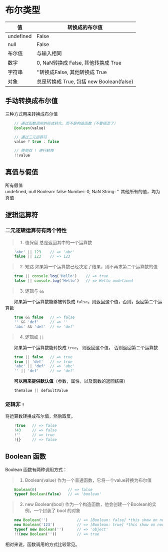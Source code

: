 # 布尔类型  

值 | 转换成的布尔值
-|-
undefined | False
null | False
布尔值 | 与输入相同
数字 | 0, NaN转换成 False, 其他转换成 True
字符串 | ''转换成False, 其他转换成 True
对象 | 总是转换成 True, 包括 new Boolean(false)

## 手动转换成布尔值
三种方式用来转换成布尔值  
```js
    // 通过函数调用的形式转化，而不是构造函数（不要搞混了）
    Boolean(value)    

    // 通过三元运算符
    value ? true : false

    // 使用双 ! 进行转换
    !!value
``` 

## 真值与假值
所有假值  
undefined, null
Boolean: false
Number: 0, NaN
String: ''
其他所有的值，均为真值

## 逻辑运算符  
### 二元逻辑运算符有两个特性
>1. 值保留  总是返回其中的一个运算数
```js
    'abc' || 123    // => 'abc'
    false || 123    // => 123
```
>2. 短路   如果第一个运算数已经决定了结果，则不再求第二个运算数的值
```js
    true || console.log('Hello')    // => true
    false || console.log('Hello')   // => Hello undefined
```
>3. 逻辑与 `&&`  

&emsp;&emsp;如果第一个运算数能够被转换成 `false`，则返回这个值，否则，返回第二个运算数
```js
    true && false   // => false
    '' && 'def'     // => ''
    'abc' && 'def'  // => 'def'
```

>4. 逻辑或 `||`  

&emsp;&emsp;如果第一个运算数能转换成 `true`， 则返回这个值， 否则返回第二个运算数
```js
    true || false   // => true
    true || 'def'   // => true
    'abc' || 'def'  // => 'abc'
    '' || 'def'     // => 'def'
```

&emsp;&emsp;**可以用来提供默认值**（参数，属性，以及函数的返回结果）
```js
    theValue || defaultValue
```

### 逻辑非 `!`
将运算数转换成布尔值，然后取反。
```js
    !true   // => false
    !43     // => false
    !''     // => true
    !{}     // => false
```

## Boolean 函数
Boolean 函数有两种调用方式：
>1. Boolean(value) 作为一个普通函数，它将一个value转换为布尔值
```js
    Boolean(0)              // => false
    typeof Boolean(false)   // => 'boolean'
```

>2. new Boolean(bool) 作为一个构造函数，他会创建一个Boolean的实例，一个封装了 bool 的对象
```js
    new Boolean('')             // => [Boolean: false] *this show on node*
    new Boolean('123')          // => [Boolean: true] *this show on node*
    typeof new Boolean('')      // => 'object'
    !!(new Boolean(''))         // => true
```

相对来说，函数调用的方式比较常见。

